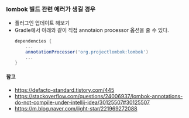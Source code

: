 
### lombok 빌드 관련 에러가 생길 경우
- 플러그인 업데이트 해보기
- Gradle에서 아래와 같이 직접 annotaion processor 옵션을 줄 수 있다.
   ```gradle
   dependencies {
       ...
       annotationProcessor('org.projectlombok:lombok')
       ...
   }
  ```
#### 참고
- https://defacto-standard.tistory.com/445
- https://stackoverflow.com/questions/24006937/lombok-annotations-do-not-compile-under-intellij-idea/30125507#30125507
- https://m.blog.naver.com/light-star/221969272088